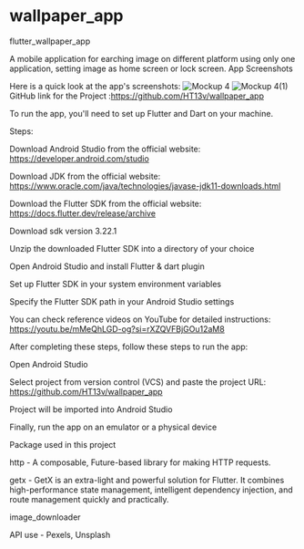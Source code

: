 # wallpaper_app
 
flutter_wallpaper_app

A mobile application for earching image on different platform using only one application, setting image as home screen or lock screen. App Screenshots

Here is a quick look at the app's screenshots: 
![Mockup 4](https://github.com/user-attachments/assets/1af741ef-336e-4a01-bb09-72dcaeaa27b6)
![Mockup 4(1)](https://github.com/user-attachments/assets/86276729-8afc-4dc4-9fcd-c19d78c4ea2e)
GitHub link for the Project :https://github.com/HT13v/wallpaper_app

To run the app, you'll need to set up Flutter and Dart on your machine.

Steps:

Download Android Studio from the official website: https://developer.android.com/studio

Download JDK from the official website: https://www.oracle.com/java/technologies/javase-jdk11-downloads.html

Download the Flutter SDK from the official website: https://docs.flutter.dev/release/archive

Download sdk version 3.22.1

Unzip the downloaded Flutter SDK into a directory of your choice

Open Android Studio and install Flutter & dart plugin

Set up Flutter SDK in your system environment variables

Specify the Flutter SDK path in your Android Studio settings


You can check reference videos on YouTube for detailed instructions: https://youtu.be/mMeQhLGD-og?si=rXZQVFBjGOu12aM8

After completing these steps, follow these steps to run the app:

Open Android Studio

Select project from version control (VCS) and paste the project URL: https://github.com/HT13v/wallpaper_app

Project will be imported into Android Studio

Finally, run the app on an emulator or a physical device


Package used in this project

http - A composable, Future-based library for making HTTP requests.

getx - GetX is an extra-light and powerful solution for Flutter. It combines high-performance state management, intelligent dependency injection, and route management quickly and practically.

image_downloader

API use - Pexels, Unsplash


